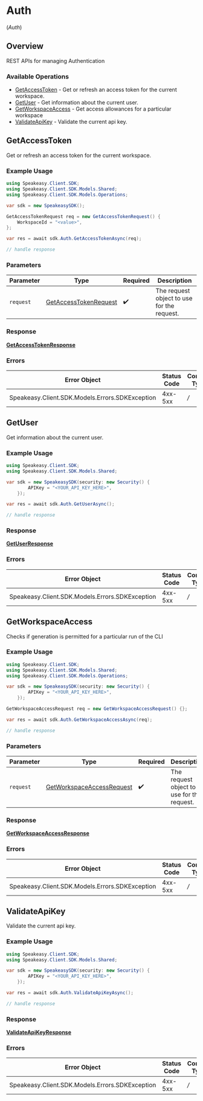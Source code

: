 # Auth
(*Auth*)

## Overview

REST APIs for managing Authentication

### Available Operations

* [GetAccessToken](#getaccesstoken) - Get or refresh an access token for the current workspace.
* [GetUser](#getuser) - Get information about the current user.
* [GetWorkspaceAccess](#getworkspaceaccess) - Get access allowances for a particular workspace
* [ValidateApiKey](#validateapikey) - Validate the current api key.

## GetAccessToken

Get or refresh an access token for the current workspace.

### Example Usage

```csharp
using Speakeasy.Client.SDK;
using Speakeasy.Client.SDK.Models.Shared;
using Speakeasy.Client.SDK.Models.Operations;

var sdk = new SpeakeasySDK();

GetAccessTokenRequest req = new GetAccessTokenRequest() {
    WorkspaceId = "<value>",
};

var res = await sdk.Auth.GetAccessTokenAsync(req);

// handle response
```

### Parameters

| Parameter                                                                 | Type                                                                      | Required                                                                  | Description                                                               |
| ------------------------------------------------------------------------- | ------------------------------------------------------------------------- | ------------------------------------------------------------------------- | ------------------------------------------------------------------------- |
| `request`                                                                 | [GetAccessTokenRequest](../../Models/Operations/GetAccessTokenRequest.md) | :heavy_check_mark:                                                        | The request object to use for the request.                                |


### Response

**[GetAccessTokenResponse](../../Models/Operations/GetAccessTokenResponse.md)**
### Errors

| Error Object                                    | Status Code                                     | Content Type                                    |
| ----------------------------------------------- | ----------------------------------------------- | ----------------------------------------------- |
| Speakeasy.Client.SDK.Models.Errors.SDKException | 4xx-5xx                                         | */*                                             |

## GetUser

Get information about the current user.

### Example Usage

```csharp
using Speakeasy.Client.SDK;
using Speakeasy.Client.SDK.Models.Shared;

var sdk = new SpeakeasySDK(security: new Security() {
        APIKey = "<YOUR_API_KEY_HERE>",
    });

var res = await sdk.Auth.GetUserAsync();

// handle response
```


### Response

**[GetUserResponse](../../Models/Operations/GetUserResponse.md)**
### Errors

| Error Object                                    | Status Code                                     | Content Type                                    |
| ----------------------------------------------- | ----------------------------------------------- | ----------------------------------------------- |
| Speakeasy.Client.SDK.Models.Errors.SDKException | 4xx-5xx                                         | */*                                             |

## GetWorkspaceAccess

Checks if generation is permitted for a particular run of the CLI

### Example Usage

```csharp
using Speakeasy.Client.SDK;
using Speakeasy.Client.SDK.Models.Shared;
using Speakeasy.Client.SDK.Models.Operations;

var sdk = new SpeakeasySDK(security: new Security() {
        APIKey = "<YOUR_API_KEY_HERE>",
    });

GetWorkspaceAccessRequest req = new GetWorkspaceAccessRequest() {};

var res = await sdk.Auth.GetWorkspaceAccessAsync(req);

// handle response
```

### Parameters

| Parameter                                                                         | Type                                                                              | Required                                                                          | Description                                                                       |
| --------------------------------------------------------------------------------- | --------------------------------------------------------------------------------- | --------------------------------------------------------------------------------- | --------------------------------------------------------------------------------- |
| `request`                                                                         | [GetWorkspaceAccessRequest](../../Models/Operations/GetWorkspaceAccessRequest.md) | :heavy_check_mark:                                                                | The request object to use for the request.                                        |


### Response

**[GetWorkspaceAccessResponse](../../Models/Operations/GetWorkspaceAccessResponse.md)**
### Errors

| Error Object                                    | Status Code                                     | Content Type                                    |
| ----------------------------------------------- | ----------------------------------------------- | ----------------------------------------------- |
| Speakeasy.Client.SDK.Models.Errors.SDKException | 4xx-5xx                                         | */*                                             |

## ValidateApiKey

Validate the current api key.

### Example Usage

```csharp
using Speakeasy.Client.SDK;
using Speakeasy.Client.SDK.Models.Shared;

var sdk = new SpeakeasySDK(security: new Security() {
        APIKey = "<YOUR_API_KEY_HERE>",
    });

var res = await sdk.Auth.ValidateApiKeyAsync();

// handle response
```


### Response

**[ValidateApiKeyResponse](../../Models/Operations/ValidateApiKeyResponse.md)**
### Errors

| Error Object                                    | Status Code                                     | Content Type                                    |
| ----------------------------------------------- | ----------------------------------------------- | ----------------------------------------------- |
| Speakeasy.Client.SDK.Models.Errors.SDKException | 4xx-5xx                                         | */*                                             |

